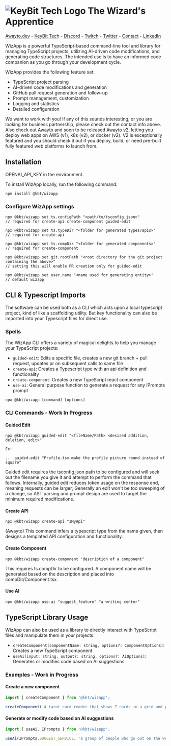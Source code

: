 # ![KeyBit Tech Logo](https://raw.githubusercontent.com/keybittech/awayto/main/app/src/webapp/img/kbt-icon_32w.png) The Wizard's Apprentice

[Awayto.dev](https://awayto.dev/) - [KeyBit Tech](https://keybittech.com/) - [Discord](https://discord.gg/KzpcTrn5DQ) - [Twitch](https://twitch.tv/chatjoept) - [Twitter](https://twitter.com/awaytodev) - [Contact](mailto:joe@keybittech.com) - [LinkedIn](https://www.linkedin.com/in/joe-mccormick-76224429/)

WizApp is a powerful TypeScript-based command-line tool and library for managing TypeScript projects, utilizing AI-driven code modifications, and generating code structures. The intended use is to have an informed code companion as you go through your development cycle.

WizApp provides the following feature set:

- TypeScript project parsing
- AI-driven code modifications and generation
- GitHub pull request generation and follow-up
- Prompt management, customization
- Logging and statistics
- Detailed configuration

We want to work with you! If any of this sounds interesting, or you are looking for business partnership, please check out the contact info above. Also check out [Awayto](https://awayto.dev/) and soon to be released [Awayto v2](https://github.com/jcmccormick/wc), letting you deploy web apps on AWS (v1), k8s (v2), or docker (v2). V2 is exceptionally featured and you should check it out if you deploy, build, or need pre-built fully featured web platforms to launch from.

## Installation

OPENAI_API_KEY in the environment.

To install WizApp locally, run the following command:

```
npm install @kbt/wizapp
```

### Configure WizApp settings
```
npx @kbt/wizapp set ts.configPath "<path/to/tsconfig.json>"
// required for create-api create-component guided-edit

npx @kbt/wizapp set ts.typeDir "<folder for generated types/apis>"
// required for create-api

npx @kbt/wizapp set ts.compDir "<folder for generated components>"
// required for create-component

npx @kbt/wizapp set git.rootPath "<root directory for the git project containing the above>"
// setting this will enable PR creation only for guided-edit

npx @kbt/wizapp set user.name "<name used for generating entity>"
// default wizapp
```

## CLI & Typescript Imports

The software can be used both as a CLI which acts upon a local typescript project, kind of like a scaffolding utility. But key functionality can also be imported into your Typescript files for direct use.

### Spells

The WizApp CLI offers a variety of magical delights to help you manage your TypeScript projects:

- `guided-edit`: Edits a specific file, creates a new git branch + pull request, updates pr on subsequent calls to same file
- `create-api`: Creates a Typescript type with an api definition and functionality
- `create-component`: Creates a new TypeScript react component
- `use-ai`: General purpose function to generate a request for any IPrompts prompt

```
npx @kbt/wizapp [command] [options]
```

### CLI Commands - Work In Progress

#### Guided Edit

```
npx @kbt/wizapp guided-edit "<fileName/Path> <desired addition, deletion, edit>"

Ex:

... guided-edit "Profile.tsx make the profile picture round instead of square"

```
Guided edit requires the tsconfig.json path to be configured and will seek out the filename you give it and attempt to perform the command that follows. Internally, guided edit reduces token usage on the response end, meaning requests can be larger; Generally an edit won't be too sweeping of a change, so AST parsing and prompt design are used to target the minimum required modifications.


#### Create API

```
npx @kbt/wizapp create-api "IMyApi"
```
(Awayto) This command infers a typescript type from the name given, then designs a templated API configuration and functionality.

#### Create Component

```
npx @kbt/wizapp create-component "description of a component"
```
This requires ts.compDir to be configured. A component name will be generated based on the description and placed into compDir/Component.tsx.

#### Use AI
```
npx @kbt/wizapp use-ai "suggest_feature" "a writing center"
```

## TypeScript Library Usage

WizApp can also be used as a library to directly interact with TypeScript files and manipulate them in your projects:

- `createComponent(componentName: string, options?: ComponentOptions)`: Creates a new TypeScript component
- `useAi(input: string, output?: string, options?: AiOptions)`: Generates or modifies code based on AI suggestions

### Examples - Work in Progress

#### Create a new component

```typescript
import { createComponent } from '@kbt/wizapp';

createComponent('A tarot card reader that shows 7 cards in a grid and pulls images from a real tarot card website along with their names and descriptions. Users can press a button to reveal 7 new cards.');
```

#### Generate or modify code based on AI suggestions

```typescript
import { useAi, IPrompts } from '@kbt/wizapp';

useAi(IPrompts.SUGGEST_SERVICE, 'a group of people who go out on the weekends and do various activities');
```